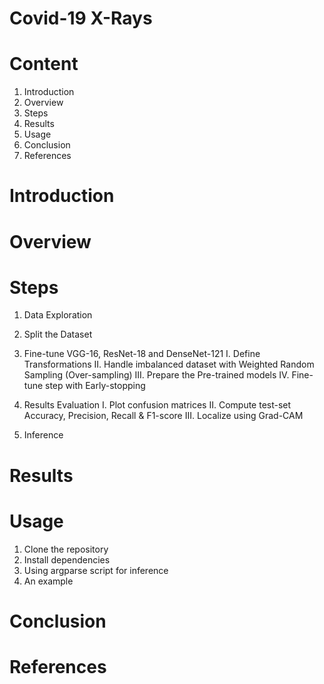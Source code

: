 # Covid-19 X-Rays

# Content
1. Introduction
2. Overview
3. Steps
4. Results
5. Usage
6. Conclusion
7. References

# Introduction


# Overview 


# Steps 
1. Data Exploration
2. Split the Dataset
3. Fine-tune VGG-16, ResNet-18 and DenseNet-121
   I. Define Transformations
   II. Handle imbalanced dataset with Weighted Random Sampling (Over-sampling)
   III. Prepare the Pre-trained models
   IV. Fine-tune step with Early-stopping

5. Results Evaluation
   I. Plot confusion matrices
   II. Compute test-set Accuracy, Precision, Recall & F1-score
   III. Localize using Grad-CAM
5. Inference 



# Results 



# Usage 

1. Clone the repository
2. Install dependencies
3. Using argparse script for inference
4. An example
   


# Conclusion 



# References 



